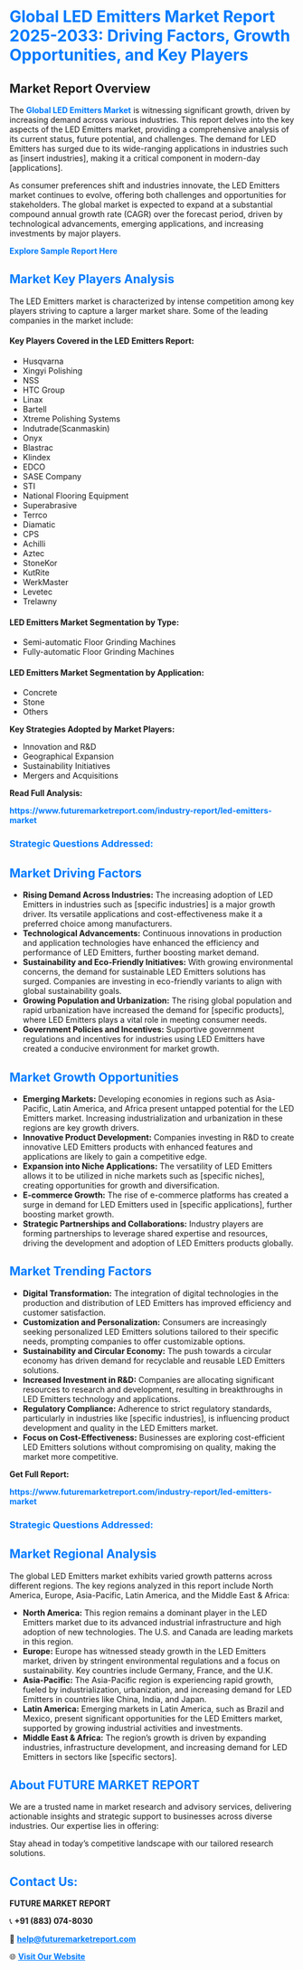 <h1 style="color: #007BFF;">Global LED Emitters Market Report 2025-2033: Driving Factors, Growth Opportunities, and Key Players</h1>

<section id="overview">
<h2>Market Report Overview</h2>
<p>The <a href="https://www.futuremarketreport.com/industry-report/led-emitters-market" style="color: #007BFF; text-decoration: none;"><strong>Global LED Emitters Market</strong></a> is witnessing significant growth, driven by increasing demand across various industries. This report delves into the key aspects of the LED Emitters market, providing a comprehensive analysis of its current status, future potential, and challenges. The demand for LED Emitters has surged due to its wide-ranging applications in industries such as [insert industries], making it a critical component in modern-day [applications].</p>
<p>As consumer preferences shift and industries innovate, the LED Emitters market continues to evolve, offering both challenges and opportunities for stakeholders. The global market is expected to expand at a substantial compound annual growth rate (CAGR) over the forecast period, driven by technological advancements, emerging applications, and increasing investments by major players.</p>
</section>

<section id="overview">
<p><a href="https://www.futuremarketreport.com/request-sample/reportId=34013" style="color: #007BFF; text-decoration: none;"><strong>Explore Sample Report Here</strong></a></p>
</section>

<section id="key-players">
<h2 style="color: #007BFF;">Market Key Players Analysis</h2>
<p>The LED Emitters market is characterized by intense competition among key players striving to capture a larger market share. Some of the leading companies in the market include:</p>
<h4>Key Players Covered in the LED Emitters Report:</h4>
<ul><li>Husqvarna</li><li>Xingyi Polishing</li><li>NSS</li><li>HTC Group</li><li>Linax</li><li>Bartell</li><li>Xtreme Polishing Systems</li><li>Indutrade(Scanmaskin)</li><li>Onyx</li><li>Blastrac</li><li>Klindex</li><li>EDCO</li><li>SASE Company</li><li>STI</li><li>National Flooring Equipment</li><li>Superabrasive</li><li>Terrco</li><li>Diamatic</li><li>CPS</li><li>Achilli</li><li>Aztec</li><li>StoneKor</li><li>KutRite</li><li>WerkMaster</li><li>Levetec</li><li>Trelawny</li></ul>
<h4>LED Emitters Market Segmentation by Type:</h4>
<ul><li>Semi-automatic Floor Grinding Machines</li><li>Fully-automatic Floor Grinding Machines</li></ul>

<h4>LED Emitters Market Segmentation by Application:</h4>
<ul><li>Concrete</li><li>Stone</li><li>Others</li></ul>
<p><strong>Key Strategies Adopted by Market Players:</strong></p>
<ul>
<li>Innovation and R&D</li>
<li>Geographical Expansion</li>
<li>Sustainability Initiatives</li>
<li>Mergers and Acquisitions</li>
</ul>
</section>

<section>
<p><strong>Read Full Analysis: </strong></p><a href="https://www.futuremarketreport.com/industry-report/led-emitters-market" style="color: #007BFF; text-decoration: none;"><strong>https://www.futuremarketreport.com/industry-report/led-emitters-market</strong></a>
<h3 style="color: #007BFF;">Strategic Questions Addressed:</h3>
</section>

<section id="driving-factors">
<h2 style="color: #007BFF;">Market Driving Factors</h2>
<ul>
<li><strong>Rising Demand Across Industries:</strong> The increasing adoption of LED Emitters in industries such as [specific industries] is a major growth driver. Its versatile applications and cost-effectiveness make it a preferred choice among manufacturers.</li>
<li><strong>Technological Advancements:</strong> Continuous innovations in production and application technologies have enhanced the efficiency and performance of LED Emitters, further boosting market demand.</li>
<li><strong>Sustainability and Eco-Friendly Initiatives:</strong> With growing environmental concerns, the demand for sustainable LED Emitters solutions has surged. Companies are investing in eco-friendly variants to align with global sustainability goals.</li>
<li><strong>Growing Population and Urbanization:</strong> The rising global population and rapid urbanization have increased the demand for [specific products], where LED Emitters plays a vital role in meeting consumer needs.</li>
<li><strong>Government Policies and Incentives:</strong> Supportive government regulations and incentives for industries using LED Emitters have created a conducive environment for market growth.</li>
</ul>
</section>

<section id="growth-opportunities">
<h2 style="color: #007BFF;">Market Growth Opportunities</h2>
<ul>
<li><strong>Emerging Markets:</strong> Developing economies in regions such as Asia-Pacific, Latin America, and Africa present untapped potential for the LED Emitters market. Increasing industrialization and urbanization in these regions are key growth drivers.</li>
<li><strong>Innovative Product Development:</strong> Companies investing in R&D to create innovative LED Emitters products with enhanced features and applications are likely to gain a competitive edge.</li>
<li><strong>Expansion into Niche Applications:</strong> The versatility of LED Emitters allows it to be utilized in niche markets such as [specific niches], creating opportunities for growth and diversification.</li>
<li><strong>E-commerce Growth:</strong> The rise of e-commerce platforms has created a surge in demand for LED Emitters used in [specific applications], further boosting market growth.</li>
<li><strong>Strategic Partnerships and Collaborations:</strong> Industry players are forming partnerships to leverage shared expertise and resources, driving the development and adoption of LED Emitters products globally.</li>
</ul>
</section>

<section id="trending-factors">
<h2 style="color: #007BFF;">Market Trending Factors</h2>
<ul>
<li><strong>Digital Transformation:</strong> The integration of digital technologies in the production and distribution of LED Emitters has improved efficiency and customer satisfaction.</li>
<li><strong>Customization and Personalization:</strong> Consumers are increasingly seeking personalized LED Emitters solutions tailored to their specific needs, prompting companies to offer customizable options.</li>
<li><strong>Sustainability and Circular Economy:</strong> The push towards a circular economy has driven demand for recyclable and reusable LED Emitters solutions.</li>
<li><strong>Increased Investment in R&D:</strong> Companies are allocating significant resources to research and development, resulting in breakthroughs in LED Emitters technology and applications.</li>
<li><strong>Regulatory Compliance:</strong> Adherence to strict regulatory standards, particularly in industries like [specific industries], is influencing product development and quality in the LED Emitters market.</li>
<li><strong>Focus on Cost-Effectiveness:</strong> Businesses are exploring cost-efficient LED Emitters solutions without compromising on quality, making the market more competitive.</li>
</ul>
</section>

<section>
<p><strong>Get Full Report: </strong></p><a href="https://www.futuremarketreport.com/industry-report/led-emitters-market" style="color: #007BFF; text-decoration: none;"><strong>https://www.futuremarketreport.com/industry-report/led-emitters-market</strong></a>
<h3 style="color: #007BFF;">Strategic Questions Addressed:</h3>
</section>


<section id="regional-analysis">
<h2 style="color: #007BFF;">Market Regional Analysis</h2>
<p>The global LED Emitters market exhibits varied growth patterns across different regions. The key regions analyzed in this report include North America, Europe, Asia-Pacific, Latin America, and the Middle East & Africa:</p>
<ul>
<li><strong>North America:</strong> This region remains a dominant player in the LED Emitters market due to its advanced industrial infrastructure and high adoption of new technologies. The U.S. and Canada are leading markets in this region.</li>
<li><strong>Europe:</strong> Europe has witnessed steady growth in the LED Emitters market, driven by stringent environmental regulations and a focus on sustainability. Key countries include Germany, France, and the U.K.</li>
<li><strong>Asia-Pacific:</strong> The Asia-Pacific region is experiencing rapid growth, fueled by industrialization, urbanization, and increasing demand for LED Emitters in countries like China, India, and Japan.</li>
<li><strong>Latin America:</strong> Emerging markets in Latin America, such as Brazil and Mexico, present significant opportunities for the LED Emitters market, supported by growing industrial activities and investments.</li>
<li><strong>Middle East & Africa:</strong> The region’s growth is driven by expanding industries, infrastructure development, and increasing demand for LED Emitters in sectors like [specific sectors].</li>
</ul>
</section>

<footer>
<h2 style="color: #007BFF;">About FUTURE MARKET REPORT</h2>
<p>We are a trusted name in market research and advisory services, delivering actionable insights and strategic support to businesses across diverse industries. Our expertise lies in offering:</p>

<p>Stay ahead in today’s competitive landscape with our tailored research solutions.</p>

<h2 style="color: #007BFF;">Contact Us:</h2>
<p><strong>FUTURE MARKET REPORT</strong></p>
<p>📞 <strong>+91 (883) 074-8030</strong></p>
<p>📧 <strong><a href="mailto:help@futuremarketreport.com" style="color: #007BFF;">help@futuremarketreport.com</a></strong></p>
<p>🌐 <strong><a href="https://www.futuremarketreport.com/" style="color: #007BFF;">Visit Our Website</a></strong></p>
</footer>